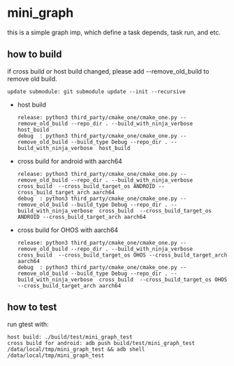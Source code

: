 # mini_graph

this is a simple graph imp, which define a task depends, task run, and etc.

## how to build
if cross build or host build changed, please add --remove_old_build to remove old build.
  ```
  update submodule: git submodule update --init --recursive
  ```

- host build
  ```
  release: python3 third_party/cmake_one/cmake_one.py --remove_old_build --repo_dir . --build_with_ninja_verbose  host_build
  debug  : python3 third_party/cmake_one/cmake_one.py --remove_old_build --build_type Debug --repo_dir . --build_with_ninja_verbose  host_build
  ```

- cross build for android with aarch64
  ```
  release: python3 third_party/cmake_one/cmake_one.py --remove_old_build --repo_dir . --build_with_ninja_verbose  cross_build  --cross_build_target_os ANDROID --cross_build_target_arch aarch64
  debug  : python3 third_party/cmake_one/cmake_one.py --remove_old_build --build_type Debug --repo_dir . --build_with_ninja_verbose  cross_build  --cross_build_target_os ANDROID --cross_build_target_arch aarch64
  ```

- cross build for OHOS with aarch64
  ```
  release: python3 third_party/cmake_one/cmake_one.py --remove_old_build --repo_dir . --build_with_ninja_verbose  cross_build  --cross_build_target_os OHOS --cross_build_target_arch aarch64
  debug  : python3 third_party/cmake_one/cmake_one.py --remove_old_build --build_type Debug --repo_dir . --build_with_ninja_verbose  cross_build  --cross_build_target_os OHOS --cross_build_target_arch aarch64
  ```

## how to test
run gtest with:
  ```
  host build: ./build/test/mini_graph_test
  cross build for android: adb push build/test/mini_graph_test /data/local/tmp/mini_graph_test && adb shell /data/local/tmp/mini_graph_test
  ```
